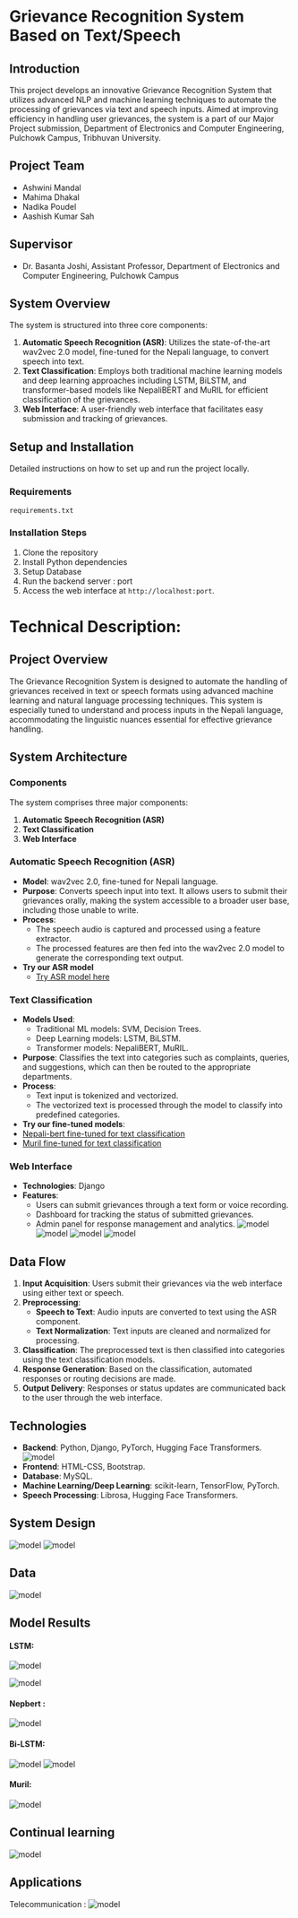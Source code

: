 

# Grievance Recognition System Based on Text/Speech

## Introduction
This project develops an innovative Grievance Recognition System that utilizes advanced NLP and machine learning techniques to automate the processing of grievances via text and speech inputs. Aimed at improving efficiency in handling user grievances, the system is a part of our Major Project submission, Department of Electronics and Computer Engineering, Pulchowk Campus, Tribhuvan University.

## Project Team
- Ashwini Mandal
- Mahima Dhakal
- Nadika Poudel
- Aashish Kumar Sah

## Supervisor
- Dr. Basanta Joshi, Assistant Professor, Department of Electronics and Computer Engineering, Pulchowk Campus

## System Overview
The system is structured into three core components:
1. **Automatic Speech Recognition (ASR)**: Utilizes the state-of-the-art wav2vec 2.0 model, fine-tuned for the Nepali language, to convert speech into text.
2. **Text Classification**: Employs both traditional machine learning models and deep learning approaches including LSTM, BiLSTM, and transformer-based models like NepaliBERT and MuRIL for efficient classification of the grievances.
3. **Web Interface**: A user-friendly web interface that facilitates easy submission and tracking of grievances.



## Setup and Installation
Detailed instructions on how to set up and run the project locally.

### Requirements
  `requirements.txt `

### Installation Steps
1. Clone the repository 
2. Install Python dependencies
3. Setup Database
4. Run the backend server : port
5. Access the web interface at `http://localhost:port`.

# Technical Description:

## Project Overview
The Grievance Recognition System is designed to automate the handling of grievances received in text or speech formats using advanced machine learning and natural language processing techniques. This system is especially tuned to understand and process inputs in the Nepali language, accommodating the linguistic nuances essential for effective grievance handling.

## System Architecture

### Components
The system comprises three major components:
1. **Automatic Speech Recognition (ASR)**
2. **Text Classification**
3. **Web Interface**

### Automatic Speech Recognition (ASR)
- **Model**: wav2vec 2.0, fine-tuned for Nepali language.
- **Purpose**: Converts speech input into text. It allows users to submit their grievances orally, making the system accessible to a broader user base, including those unable to write.
- **Process**:
  - The speech audio is captured and processed using a feature extractor.
  - The processed features are then fed into the wav2vec 2.0 model to generate the corresponding text output.
- **Try our ASR model**
  - [Try ASR model here](https://huggingface.co/Ashwini1412/wav2vec2-nepali-final?)

### Text Classification
- **Models Used**:
  - Traditional ML models: SVM, Decision Trees.
  - Deep Learning models: LSTM, BiLSTM.
  - Transformer models: NepaliBERT, MuRIL.
- **Purpose**: Classifies the text into categories such as complaints, queries, and suggestions, which can then be routed to the appropriate departments.
- **Process**:
  - Text input is tokenized and vectorized.
  - The vectorized text is processed through the model to classify into predefined categories.
- **Try our fine-tuned models**:
- [Nepali-bert fine-tuned for text classification ](https://huggingface.co/nadika/nepali_complaints_classification_nepbert3)
- [Muril fine-tuned for text classification](https://huggingface.co/nadika/nepali_complaints_classification_muril3)

### Web Interface
- **Technologies**: Django
- **Features**:
  - Users can submit grievances through a text form or voice recording.
  - Dashboard for tracking the status of submitted grievances.
  - Admin panel for response management and analytics.
  ![model](./Results/homepage.png)
  ![model](./Results/complainportal.png)
   ![model](./Results/AudioRecord.png)
    ![model](./Results/resultportal.png)

## Data Flow
1. **Input Acquisition**: Users submit their grievances via the web interface using either text or speech.
2. **Preprocessing**:
   - **Speech to Text**: Audio inputs are converted to text using the ASR component.
   - **Text Normalization**: Text inputs are cleaned and normalized for processing.
3. **Classification**: The preprocessed text is then classified into categories using the text classification models.
4. **Response Generation**: Based on the classification, automated responses or routing decisions are made.
5. **Output Delivery**: Responses or status updates are communicated back to the user through the web interface.

## Technologies
- **Backend**: Python, Django, PyTorch, Hugging Face Transformers.
  ![model](./Results/mvc.png)
- **Frontend**: HTML-CSS, Bootstrap.
- **Database**: MySQL.
- **Machine Learning/Deep Learning**: scikit-learn, TensorFlow, PyTorch.
- **Speech Processing**: Librosa, Hugging Face Transformers.

## System Design
  ![model](./Results/datset.png)
   ![model](./Results/wordcloud.png)

## Data
 ![model](./Results/resultportal.png)
## Model Results
#### LSTM:
![model](./Results/lstm.png)

![model](./Results/lstm2.png)
#### Nepbert :
![model](./Results/afb.png)
#### Bi-LSTM:
![model](./Results/afbi.png)
![model](./Results/tvbi.png)
#### Muril:
![model](./Results/tvm.png)

## Continual learning
![model](./Results/ewc.png)

## Applications 
Telecommunication :
 ![model](./Results/grtelecom.png)
